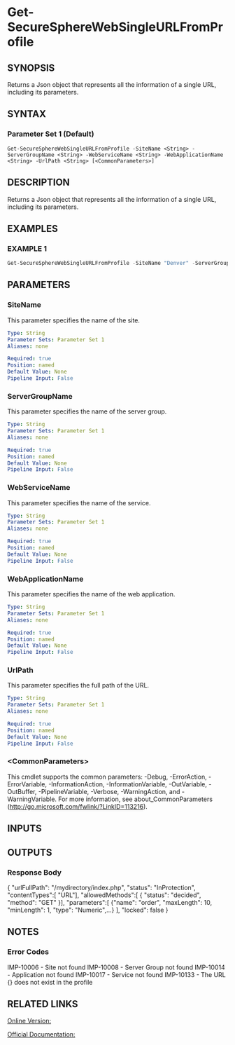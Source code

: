 ﻿# Get-SecureSphereWebSingleURLFromProfile

## SYNOPSIS
Returns a Json object that represents all the information of a single URL, including its parameters.

## SYNTAX

### Parameter Set 1 (Default)
```
Get-SecureSphereWebSingleURLFromProfile -SiteName <String> -ServerGroupName <String> -WebServiceName <String> -WebApplicationName <String> -UrlPath <String> [<CommonParameters>]
```

## DESCRIPTION
Returns a Json object that represents all the information of a single URL, including its parameters.

## EXAMPLES

### EXAMPLE 1

```powershell
Get-SecureSphereWebSingleURLFromProfile -SiteName "Denver" -ServerGroupName "HR-Prod" -WebServiceName "ODS-WebService" -WebApplicationName "Official-Website" -UrlPath "some_path_url"
```

## PARAMETERS

### SiteName
This parameter specifies the name of the site.

```yaml
Type: String
Parameter Sets: Parameter Set 1
Aliases: none

Required: true
Position: named
Default Value: None
Pipeline Input: False
```

### ServerGroupName
This parameter specifies the name of the server group.

```yaml
Type: String
Parameter Sets: Parameter Set 1
Aliases: none

Required: true
Position: named
Default Value: None
Pipeline Input: False
```

### WebServiceName
This parameter specifies the name of the service.

```yaml
Type: String
Parameter Sets: Parameter Set 1
Aliases: none

Required: true
Position: named
Default Value: None
Pipeline Input: False
```

### WebApplicationName
This parameter specifies the name of the web application.

```yaml
Type: String
Parameter Sets: Parameter Set 1
Aliases: none

Required: true
Position: named
Default Value: None
Pipeline Input: False
```

### UrlPath
This parameter specifies the full path of the URL.

```yaml
Type: String
Parameter Sets: Parameter Set 1
Aliases: none

Required: true
Position: named
Default Value: None
Pipeline Input: False
```

### \<CommonParameters\>
This cmdlet supports the common parameters: -Debug, -ErrorAction, -ErrorVariable, -InformationAction, -InformationVariable, -OutVariable, -OutBuffer, -PipelineVariable, -Verbose, -WarningAction, and -WarningVariable. For more information, see about_CommonParameters (http://go.microsoft.com/fwlink/?LinkID=113216).

## INPUTS

## OUTPUTS

### Response Body
{
"urlFullPath": "/mydirectory/index.php",
"status": "InProtection",
"contentTypes":[
"URL"],
"allowedMethods":[
{
"status": "decided",
"method": "GET"
}],
"parameters":[
{"name": "order", "maxLength": 10, "minLength": 1, "type": "Numeric",…}
],
"locked": false
}

## NOTES

### Error Codes
IMP-10006 - Site not found
IMP-10008 - Server Group not found
IMP-10014 - Application not found
IMP-10017 - Service not found
IMP-10133 - The URL {} does not exist in the profile

## RELATED LINKS

[Online Version:](https://github.com/akshinmustafayev/Documentation/MD)

[Official Documentation:](https://docs.imperva.com/bundle/v13.6-api-reference-guide/page/66156.htm)



